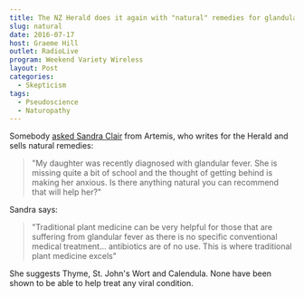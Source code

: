 ```yaml
---
title: The NZ Herald does it again with "natural" remedies for glandular fever
slug: natural
date: 2016-07-17
host: Graeme Hill
outlet: RadioLive
program: Weekend Variety Wireless
layout: Post
categories:
  - Skepticism
tags:
  - Pseudoscience
  - Naturopathy
---
```


Somebody [asked Sandra Clair](http://www.nzherald.co.nz/opinion/news/article.cfm?c_id=466&objectid=11675270) from Artemis, who writes for the Herald and sells natural remedies:

<!-- more -->

> "My daughter was recently diagnosed with glandular fever. She is missing quite a bit of school and the thought of getting behind is making her anxious. Is there anything natural you can recommend that will help her?"

Sandra says:

> "Traditional plant medicine can be very helpful for those that are suffering from glandular fever as there is no specific conventional medical treatment… antibiotics are of no use. This is where traditional plant medicine excels"

She suggests Thyme, St. John's Wort and Calendula. None have been shown to be able to help treat any viral condition.
